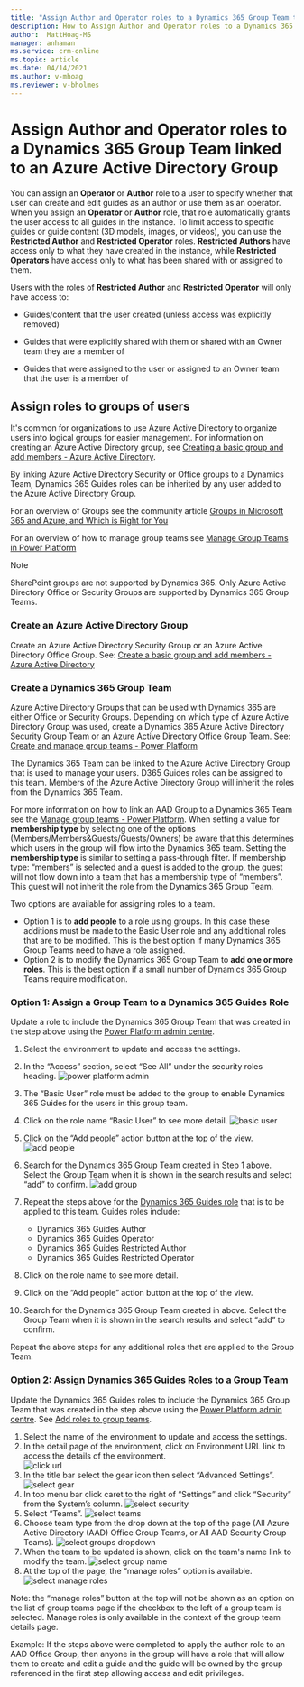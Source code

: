 ```yaml
---
title: "Assign Author and Operator roles to a Dynamics 365 Group Team that is linked to an Azure Active Directory Group to limit the actions of a group of users in all Dynamics 365 Guides | MicrosoftDocs"
description: How to Assign Author and Operator roles to a Dynamics 365 Group Team that is linked to an Azure Active Directory Group.
author:  MattHoag-MS
manager: anhaman
ms.service: crm-online
ms.topic: article
ms.date: 04/14/2021
ms.author: v-mhoag
ms.reviewer: v-bholmes
---
```


# Assign Author and Operator roles to a Dynamics 365 Group Team linked to an Azure Active Directory Group

You can assign an **Operator** or **Author** role to a user to specify whether that user can create and edit guides as an author or use them as an operator.  When you assign an **Operator** or **Author** role, that role automatically grants the user access to all guides in the instance. To limit access to specific guides or guide content (3D models, images, or videos), you can use the **Restricted Author** and **Restricted Operator** roles. **Restricted Authors** have access only to what they have created in the instance, while **Restricted Operators** have access only to what has been shared with or assigned to them.

Users with the roles of **Restricted Author** and **Restricted Operator** will only have access to:

- Guides/content that the user created (unless access was explicitly removed)

- Guides that were explicitly shared with them or shared with an Owner team they are a member of

- Guides that were assigned to the user or assigned to an Owner team that the user is a member of

## Assign roles to groups of users

It's common for organizations to use Azure Active Directory to organize users into logical groups for easier management. For information on creating an Azure Active Directory group, see [Creating a basic group and add members - Azure Active Directory]( https://docs.microsoft.com/azure/active-directory/fundamentals/active-directory-groups-create-azure-portal).

By linking Azure Active Directory Security or Office groups to a Dynamics Team, Dynamics 365 Guides roles can be inherited by any user added to the Azure Active Directory Group.

For an overview of Groups see the community article
[Groups in Microsoft 365 and Azure, and Which is Right for You](https://docs.microsoft.com/microsoft-365/community/all-about-groups)

For an overview of how to manage group teams see [Manage Group Teams in Power Platform](https://docs.microsoft.com/power-platform/admin/manage-group-teams)

> [!NOTE]
> SharePoint groups are not supported by Dynamics 365.  Only Azure Active Directory Office or Security Groups are supported by Dynamics 365 Group Teams.

### Create an Azure Active Directory Group

Create an Azure Active Directory Security Group or an Azure Active Directory Office Group. See: [Create a basic group and add members - Azure Active Directory](https://docs.microsoft.com/azure/active-directory/fundamentals/active-directory-groups-create-azure-portal)

### Create a Dynamics 365 Group Team

Azure Active Directory Groups that can be used with Dynamics 365 are either Office or Security Groups.  Depending on which type of Azure Active Directory Group was used, create a Dynamics 365 Azure Active Directory Security Group Team or an Azure Active Directory Office Group Team. See: [Create and manage group teams - Power Platform](https://docs.microsoft.com/power-platform/admin/manage-group-teams#create-a-group-team)  

The Dynamics 365 Team can be linked to the Azure Active Directory Group that is used to manage your users. D365 Guides roles can be assigned to this team. Members of the Azure Active Directory Group will inherit the roles from the Dynamics 365 Team.

For more information on how to link an AAD Group to a Dynamics 365 Team see the [Manage group teams - Power Platform](https://docs.microsoft.com/power-platform/admin/manage-group-teams).  When setting a value for  **membership type** by selecting one of the options (Members/Members&Guests/Guests/Owners) be aware that this determines which users in the group will flow into the Dynamics 365 team.  Setting the **membership type** is similar to setting a pass-through filter. If membership type: “members” is selected and a guest is added to the group, the guest will not flow down into a team that has a membership type of “members”.  This guest will not inherit the role from the Dynamics 365 Group Team.  

Two options are available for assigning roles to a team.  

- Option 1 is to **add people** to a role using groups.  In this case these additions must be made to the Basic User role and any additional roles that are to be modified.  This is the best option if many Dynamics 365 Group Teams need to have a role assigned.
- Option 2 is to modify the Dynamics 365 Group Team to **add one or more roles**.  This is the best option if a small number of Dynamics 365 Group Teams require modification.

### Option 1: Assign a Group Team to a Dynamics 365 Guides Role

Update a role to include the Dynamics 365 Group Team that was created in the step above using the [Power Platform admin centre](https://admin.powerplatform.microsoft.com/environments).

1. Select the environment to update and access the settings.
1. In the “Access” section, select “See All” under the security roles heading.
 ![power platform admin](media/Power-Platform-admin-center-env-setting.png "power platform admin")
1. The “Basic User” role must be added to the group to enable Dynamics 365 Guides for the users in this group team.
1. Click on the role name “Basic User” to see more detail.
![basic user](media/Power-Platform-Enviro-Roles.png "basic users")
1. Click on the “Add people” action button at the top of the view.
    ![add people](media/Power-Platform-security-role-add-people.png "Add people")
1. Search for the Dynamics 365 Group Team created in Step 1 above. Select the Group Team when it is shown in the search results and select “add” to confirm.
 ![add group](media/Power-Platform-security-add-group.png "Add group")
1. Repeat the steps above for the [Dynamics 365 Guides role](https://docs.microsoft.com/dynamics365/mixed-reality/guides/assign-role) that is to be applied to this team. Guides roles include:
    - Dynamics 365 Guides Author
    - Dynamics 365 Guides Operator
    - Dynamics 365 Guides Restricted Author
    - Dynamics 365 Guides Restricted Operator

1. Click on the role name  to see more detail.
1. Click on the “Add people” action button at the top of the view.

1. Search for the Dynamics 365 Group Team created in above. Select the Group Team when it is shown in the search results and select “add” to confirm.

Repeat the above steps for any additional roles that are applied to the Group Team.

### Option 2: Assign Dynamics 365 Guides Roles to a Group Team

Update the Dynamics 365 Guides roles to include the Dynamics 365 Group Team that was created in the step above using the [Power Platform admin centre](https://admin.powerplatform.microsoft.com/environments).  See [Add roles to group teams](https://docs.microsoft.com/power-platform/admin/manage-teams).

1. Select the name of the environment to update and access the settings.
1. In the detail page of the environment, click on Environment URL link to access the details of the environment.  
![click url](media/Power-Platform-admin-center-env-url.png "click url")
1. In the title bar select the gear icon then select “Advanced Settings”.
![select gear](media/Power-Platform-admin-center-env-adv-settings.png "select gear")  
1. In top menu bar click caret to the right of “Settings” and click “Security” from the System’s column.
![select security](media/D365-admin-center-advanced-settings-security.png "select security")
1. Select “Teams”.
![select teams](media/D365-admin-center-advanced-settings-teams.png "select teams")
1. Choose team type from the drop down at the top of the page (All Azure Active Directory (AAD) Office Group Teams, or All AAD Security Group Teams).
 ![select groups dropdown](media/D365-admin-center-advanced-settings-groups.png "select groups dropdown")
1. When the team to be updated is shown, click on the team's name link to modify the team.
![select group name](media/D365-admin-center-advanced-settings-groupname.png "select group name")
1. At the top of the page, the “manage roles” option is available.
![select manage roles](media/D365-admin-center-advanced-settings-manage-roles.png "manage roles")

Note: the “manage roles” button at the top will not be shown as an option on the list of group teams page if the checkbox to the left of a group team is selected.  Manage roles is only available in the context of the group team details page.  

Example: If the steps above were completed to apply the author role to an AAD Office Group, then anyone in the group will have a role that will allow them to create and edit a guide and the guide will be owned by the group referenced in the first step allowing access and edit privileges.
